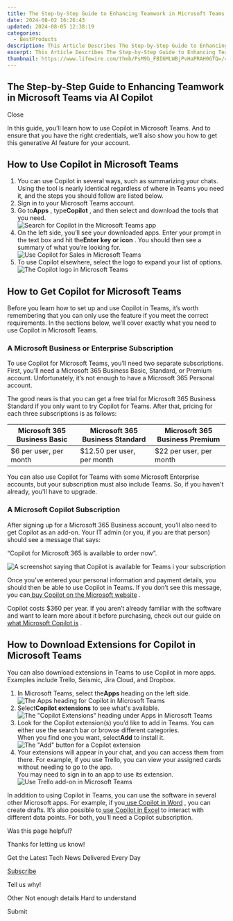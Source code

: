 ```yaml
---
title: The Step-by-Step Guide to Enhancing Teamwork in Microsoft Teams via AI Copilot
date: 2024-08-02 16:26:43
updated: 2024-08-05 12:38:19
categories:
  - BestProducts
description: This Article Describes The Step-by-Step Guide to Enhancing Teamwork in Microsoft Teams via AI Copilot
excerpt: This Article Describes The Step-by-Step Guide to Enhancing Teamwork in Microsoft Teams via AI Copilot
thumbnail: https://www.lifewire.com/thmb/PsM9b_FBI6MLWBjPvHaPRAH0GTQ=/400x300/filters:no_upscale():max_bytes(150000):strip_icc():format(webp)/MicrosoftTeamsonSmartphone-d39ccad0352b43f8ba048a7fd395190f.jpg
---
```


## The Step-by-Step Guide to Enhancing Teamwork in Microsoft Teams via AI Copilot

Close 

 In this guide, you’ll learn how to use Copilot in Microsoft Teams. And to ensure that you have the right credentials, we’ll also show you how to get this generative AI feature for your account. 

##  How to Use Copilot in Microsoft Teams 

1. You can use Copilot in several ways, such as summarizing your chats. Using the tool is nearly identical regardless of where in Teams you need it, and the steps you should follow are listed below.
1. Sign in to your Microsoft Teams account.
2. Go to**Apps** , type**Copilot** , and then select and download the tools that you need.  
![Search for Copilot in the Microsoft Teams app](https://www.lifewire.com/thmb/khok2DtUZ9-lwcCfmKffTt9Joqg=/1500x0/filters:no_upscale():max_bytes(150000):strip_icc():format(webp)/Copilot-Search-Microsoft-Teams-cd620d80b36a45608ced8c3e81c6d7dd.jpg)
3. On the left side, you’ll see your downloaded apps. Enter your prompt in the text box and hit the**Enter key or icon** . You should then see a summary of what you’re looking for.  
![Use Copilot for Sales in Microsoft Teams](https://www.lifewire.com/thmb/EtCjXE-O-c-ynNEWlVSyunbgRIc=/1500x0/filters:no_upscale():max_bytes(150000):strip_icc():format(webp)/UseCopilotforSales-98680cedd3b541ed9620b8cc6399b03c.jpeg)
4. To use Copilot elsewhere, select the logo to expand your list of options.  
![The Copilot logo in Microsoft Teams](https://www.lifewire.com/thmb/N3sItjidTMEzrCz6kuy7lEiAAvU=/1500x0/filters:no_upscale():max_bytes(150000):strip_icc():format(webp)/Copilot-logo-ea4cfdcb97104106ae95a9d97d0c4fe2.jpg)

##  How to Get Copilot for Microsoft Teams 

 Before you learn how to set up and use Copilot in Teams, it’s worth remembering that you can only use the feature if you meet the correct requirements. In the sections below, we’ll cover exactly what you need to use Copilot in Microsoft Teams. 

###  A Microsoft Business or Enterprise Subscription 

 To use Copilot for Microsoft Teams, you’ll need two separate subscriptions. First, you’ll need a Microsoft 365 Business Basic, Standard, or Premium account. Unfortunately, it’s not enough to have a Microsoft 365 Personal account.

 The good news is that you can get a free trial for Microsoft 365 Business Standard if you only want to try Copilot for Teams. After that, pricing for each three subscriptions is as follows: 

| **Microsoft 365 Business Basic** | **Microsoft 365 Business Standard** | **Microsoft 365 Business Premium** |
| -------------------------------- | ----------------------------------- | ---------------------------------- |
| $6 per user, per month           | $12.50 per user, per month          | $22 per user, per month            |

 You can also use Copilot for Teams with some Microsoft Enterprise accounts, but your subscription must also include Teams. So, if you haven't already, you'll have to upgrade.

###  A Microsoft Copilot Subscription 

 After signing up for a Microsoft 365 Business account, you’ll also need to get Copilot as an add-on. Your IT admin (or you, if you are that person) should see a message that says: 

 “Copilot for Microsoft 365 is available to order now”. 

![A screenshot saying that Copilot is available for Teams i your subscription](https://www.lifewire.com/thmb/2D727oZ39tGGmRBUsHg2VwKc-ic=/1500x0/filters:no_upscale():max_bytes(150000):strip_icc():format(webp)/CopilotforMicrosoftTeamsAvailable-614ff945b07246c192fa1c9b7266d2a9.jpeg) 

 Once you’ve entered your personal information and payment details, you should then be able to use Copilot in Teams. If you don’t see this message, you can[ buy Copilot on the Microsoft website](https://microsoft.com/en-us/microsoft-365/enterprise/copilot-for-microsoft-365) . 

 Copilot costs $360 per year. If you aren’t already familiar with the software and want to learn more about it before purchasing, check out our guide on[ what Microsoft Copilot is](https://www.lifewire.com/what-is-microsoft-copilot-8572496) . 

##  How to Download Extensions for Copilot in Microsoft Teams 

 You can also download extensions in Teams to use Copilot in more apps. Examples include Trello, Seismic, Jira Cloud, and Dropbox.

1. In Microsoft Teams, select the**Apps** heading on the left side.  
![The Apps heading for Copilot in Microsoft Teams](https://www.lifewire.com/thmb/KNCxBRRk_i3h3kceeSeepDwAYzg=/1500x0/filters:no_upscale():max_bytes(150000):strip_icc():format(webp)/Copilot-Apps-heading-ffc4f34ff4a54378bdb52a337492e834.jpg)
2. Select**Copilot extensions** to see what's available.  
![The "Copilot Extensions" heading under Apps in Microsoft Teams](https://www.lifewire.com/thmb/NyIgfmsQLm3q9AFPMhNlX8PVDJI=/1500x0/filters:no_upscale():max_bytes(150000):strip_icc():format(webp)/Copilot-Extensions-heading-329c9afe682e45ebbfef4f3f0585e701.jpg)
3. Look for the Copilot extension(s) you’d like to add in Teams. You can either use the search bar or browse different categories.  
 When you find one you want, select**Add** to install it.  
![The "Add" button for a Copilot extension](https://www.lifewire.com/thmb/Cf177pJ4izRTxxtYGuVVhuFE7Jc=/1500x0/filters:no_upscale():max_bytes(150000):strip_icc():format(webp)/Copilot-extension-add-button-5153b259328344cb92232920eb6a1707.jpg)
4. Your extensions will appear in your chat, and you can access them from there. For example, if you use Trello, you can view your assigned cards without needing to go to the app.  
You may need to sign in to an app to use its extension.  
![Use Trello add-on in Microsoft Teams](https://www.lifewire.com/thmb/AvuErVtsmSgMLRTlB_LhwXkV05Y=/1500x0/filters:no_upscale():max_bytes(150000):strip_icc():format(webp)/UseTrelloinMicrosoftTeams-da20d85e27d846dda8e729c880132b3c.jpeg)

 In addition to using Copilot in Teams, you can use the software in several other Microsoft apps. For example, if you[ use Copilot in Word](https://www.lifewire.com/use-copilot-in-word-8629526) , you can create drafts. It’s also possible to[ use Copilot in Excel](https://www.lifewire.com/use-copilot-in-excel-8635295) to interact with different data points. For both, you’ll need a Copilot subscription. 

Was this page helpful?

Thanks for letting us know!

 Get the Latest Tech News Delivered Every Day

[ Subscribe ](https://www.lifewire.com/#) 

Tell us why!

 Other  Not enough details  Hard to understand 

 Submit 

<ins class="adsbygoogle"
     style="display:block"
     data-ad-format="autorelaxed"
     data-ad-client="ca-pub-7571918770474297"
     data-ad-slot="1223367746"></ins>



<ins class="adsbygoogle"
     style="display:block"
     data-ad-client="ca-pub-7571918770474297"
     data-ad-slot="8358498916"
     data-ad-format="auto"
     data-full-width-responsive="true"></ins>
